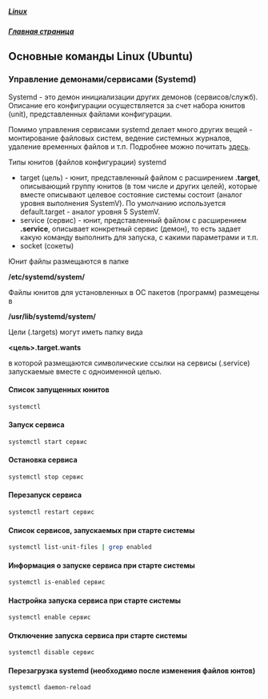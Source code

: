 ##### [Linux](index.md)
##### [Главная страница](../index.md)
## Основные команды Linux (Ubuntu)
### Управление демонами/сервисами (Systemd)
Systemd - это демон инициализации других демонов (сервисов/служб). Описание его конфигурации осуществляется за счет набора юнитов (unit), представленных файлами конфигурации.

Помимо управления сервисами systemd делает много других вещей - монтирование файловых систем, ведение системных журналов, удаление временных файлов и т.п. Подробнее можно почитать [здесь]().

Типы юнитов (файлов конфигурации) systemd
* target (цель) - юнит, представленный файлом с расширением **.target**, описывающий группу юнитов (в том числе и других целей), которые вместе описывают целевое состояние системы состоит (аналог уровня выполнения SystemV). По умолчанию используется default.target - аналог уровня 5 SystemV.
* service (сервис) - юнит, представленный файлом с расширением  **.service**, описывает конкретный сервис (демон), то есть задает какую команду выполнить для запуска, с какими параметрами и т.п.
* socket (сокеты)

Юнит файлы размещаются в папке

**/etc/systemd/system/**

Файлы юнитов для установленных в ОС пакетов (программ) размещены в

**/usr/lib/systemd/system/**

Цели (.targets) могут иметь папку вида

**<цель>.target.wants**

в которой размещаются символические ссылки на сервисы (.service) запускаемые вместе с одноименной целью.
#### Список запущенных юнитов
```bash
systemctl
```
#### Запуск сервиса
```bash
systemctl start сервис
```
#### Остановка сервиса
```bash
systemctl stop сервис
```
#### Перезапуск сервиса
```bash
systemctl restart сервис
```
#### Список сервисов, запускаемых при старте системы
```bash
systemctl list-unit-files | grep enabled
```
#### Информация о запуске сервиса при старте системы
```bash
systemctl is-enabled сервис
```
#### Настройка запуска сервиса при старте системы
```bash
systemctl enable сервис
```
#### Отключение запуска сервиса при старте системы
```bash
systemctl disable сервис
```
#### Перезагрузка systemd (необходимо после изменения файлов юнтов)
```bash
systemctl daemon-reload
```

